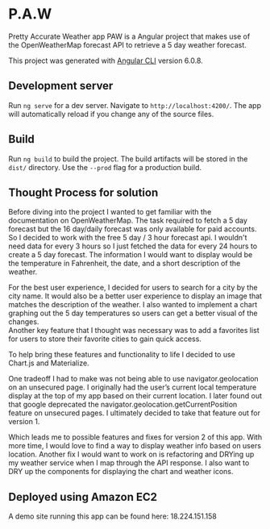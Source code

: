 # P.A.W  
Pretty Accurate Weather app 
PAW is a Angular project that makes use of the OpenWeatherMap forecast API to retrieve a 5 day weather forecast.

This project was generated with [Angular CLI](https://github.com/angular/angular-cli) version 6.0.8.

## Development server

Run `ng serve` for a dev server. Navigate to `http://localhost:4200/`. The app will automatically reload if you change any of the source files.

## Build

Run `ng build` to build the project. The build artifacts will be stored in the `dist/` directory. Use the `--prod` flag for a production build.

## Thought Process for solution
Before diving into the project I wanted to get familiar with the documentation on OpenWeatherMap. The task required to fetch a 5 day forecast but the 16 day/daily forecast was only available for paid accounts.  So I decided to work with the free 5 day / 3 hour forecast api.  I wouldn't need data for every 3 hours so I just fetched the data for every 24 hours to create a 5 day forecast. The information I would want to display would be the temperature in Fahrenheit, the date, and a short description of the weather.   

For the best user experience, I decided for users to search for a city by the city name.  It would also be a better user experience to display an image that matches the description of the weather.  I also wanted to implement a chart graphing out the 5 day temperatures so users can get a better visual of the changes.   
Another key feature that I thought was necessary was to add a favorites list for users to store their favorite cities to gain quick access. 

To help bring these features and functionality to life I decided to use Chart.js and Materialize.   

One tradeoff I had to make was not being able to use navigator.geolocation on an unsecured page.  I originally had the user’s current local temperature display at the top of my app based on their current location. I later found out that google deprecated the navigator.geolocation.getCurrentPosition feature on unsecured pages.   I ultimately decided to take that feature out for version 1.  

Which leads me to possible features and fixes for version 2 of this app.  With more time, I would love to find a way to display weather info based on users location.  Another fix I would want to work on is refactoring and DRYing up my weather service when I map through the API response.  I also want to DRY up the components for displaying the chart and weather icons.  


## Deployed using Amazon EC2
A demo site running this app can be found here:
18.224.151.158
